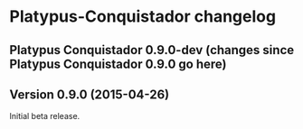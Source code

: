 # Platypus-Conquistador changelog

Platypus Conquistador 0.9.0-dev (changes since Platypus Conquistador 0.9.0 go here)
-----------------------------------------------------------------------------------

Version 0.9.0 (2015-04-26)
--------------------------

Initial beta release.
